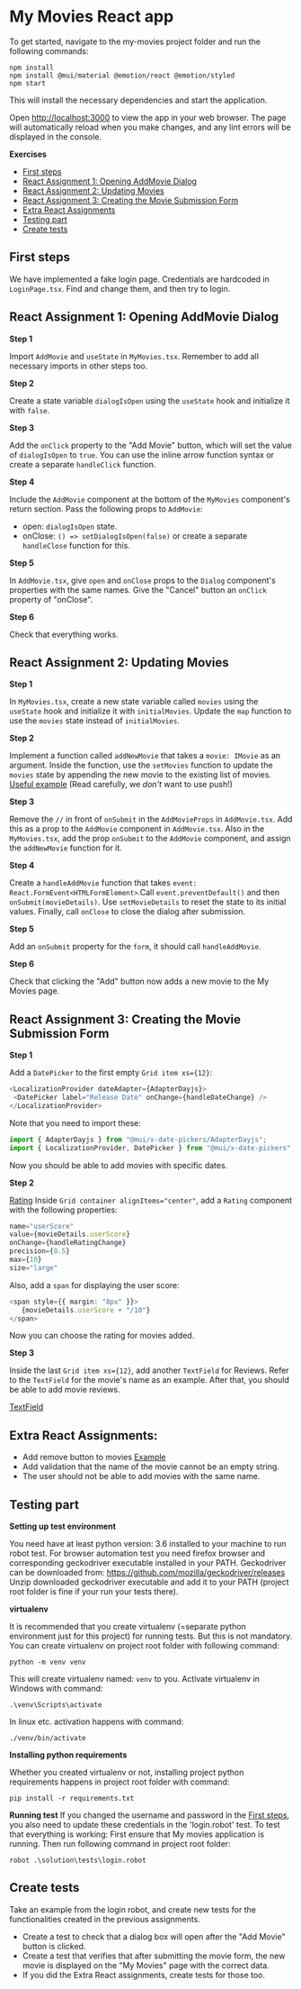 # My Movies React app

   To get started, navigate to the my-movies project folder and run the following commands:

   ```shell
   npm install
   npm install @mui/material @emotion/react @emotion/styled
   npm start
   ```

   This will install the necessary dependencies and start the application.

   Open [http://localhost:3000](http://localhost:3000) to view the app in your web browser. The page will automatically reload when you make changes, and any lint errors will be displayed in the console.


**Exercises**
- [First steps](#first-steps)
- [React Assignment 1: Opening AddMovie Dialog](#react-assignment-1-opening-addmovie-dialog)
- [React Assignment 2: Updating Movies](#react-assignment-2-updating-movies)
- [React Assignment 3: Creating the Movie Submission Form](#react-assignment-3-creating-the-movie-submission-form)
- [Extra React Assignments](#extra-react-assignments)
- [Testing part](#testing-part)
- [Create tests](#create-tests)

## First steps
We have implemented a fake login page. Credentials are hardcoded in `LoginPage.tsx`. Find and change them, and then try to login.


## React Assignment 1: Opening AddMovie Dialog

**Step 1**

Import `AddMovie` and `useState` in `MyMovies.tsx`. Remember to add all necessary imports in other steps too.

**Step 2**

Create a state variable `dialogIsOpen` using the `useState` hook and initialize it with `false`.

**Step 3**

Add the `onClick` property to the "Add Movie" button, which will set the value of `dialogIsOpen` to `true`. You can use the inline arrow function syntax or create a separate `handleClick` function.

**Step 4**

Include the `AddMovie` component at the bottom of the `MyMovies` component's return section. Pass the following props to `AddMovie`:
 - open: `dialogIsOpen` state.
 - onClose: `() => setDialogIsOpen(false)` or create a separate `handleClose` function for this.

**Step 5**

In `AddMovie.tsx`, give `open` and `onClose` props to the `Dialog` component's properties with the same names. Give the "Cancel" button an `onClick` property of "onClose".

**Step 6**

Check that everything works.

## React Assignment 2: Updating Movies

**Step 1**

In `MyMovies.tsx`, create a new state variable called `movies` using the `useState` hook and initialize it with `initialMovies`. Update the `map` function to use the `movies` state instead of `initialMovies`.

**Step 2**

Implement a function called `addNewMovie` that takes a `movie: IMovie` as an argument. Inside the function, use the `setMovies` function to update the `movies` state by appending the new movie to the existing list of movies. [Useful example](https://react.dev/learn/updating-arrays-in-state#adding-to-an-array) (Read carefully, we *don't* want to use push!)

**Step 3**

Remove the `//` in front of `onSubmit` in the `AddMovieProps` in `AddMovie.tsx`. Add this as a prop to the `AddMovie` component in `AddMovie.tsx`. Also in the `MyMovies.tsx`, add the prop `onSubmit` to the `AddMovie` component, and assign the `addNewMovie` function for it. 

**Step 4**

Create a `handleAddMovie` function that takes `event: React.FormEvent<HTMLFormElement>`.Call `event.preventDefault()` and then `onSubmit(movieDetails)`. Use `setMovieDetails` to reset the state to its initial values. Finally, call `onClose` to close the dialog after submission.

**Step 5**

Add an `onSubmit` property for the `form`, it should call `handleAddMovie`.

**Step 6**

Check that clicking the "Add" button now adds a new movie to the My Movies page.

## React Assignment 3: Creating the Movie Submission Form

**Step 1**

Add a `DatePicker` to the first empty `Grid item xs={12}`:
```typescript
<LocalizationProvider dateAdapter={AdapterDayjs}>
 <DatePicker label="Release Date" onChange={handleDateChange} />
</LocalizationProvider>
```
Note that you need to import these: 
```typescript
import { AdapterDayjs } from "@mui/x-date-pickers/AdapterDayjs";
import { LocalizationProvider, DatePicker } from "@mui/x-date-pickers";
```
Now you should be able to add movies with specific dates.

**Step 2**

[Rating](https://mui.com/material-ui/react-rating/)
Inside `Grid container alignItems="center"`, add a `Rating` component with the following properties:

```typescript
name="userScore"
value={movieDetails.userScore}
onChange={handleRatingChange}
precision={0.5}
max={10}
size="large"
```

Also, add a `span` for displaying the user score:

```typescript
<span style={{ margin: "8px" }}>
   {movieDetails.userScore + "/10"}
</span>
```
Now you can choose the rating for movies added.

**Step 3**

Inside the last `Grid item xs={12}`, add another `TextField` for Reviews. Refer to the `TextField` for the movie's name as an example. After that, you should be able to add movie reviews.

[TextField](https://mui.com/material-ui/react-text-field/)

## Extra React Assignments:
- Add remove button to movies [Example](https://react.dev/learn/updating-arrays-in-state#removing-from-an-array)
- Add validation that the name of the movie cannot be an empty string.
- The user should not be able to add movies with the same name.


## Testing part
**Setting up test environment**

   You need have at least python version: 3.6 installed to your machine to run robot test. For browser automation test 
   you need firefox browser and corresponding geckodriver executable installed in your PATH. Geckodriver can be
   downloaded from: https://github.com/mozilla/geckodriver/releases Unzip downloaded geckodriver executable and add it to your PATH 
   (project root folder is fine if your run your tests there). 
   
**virtualenv**

It is recommended that you create virtualenv (=separate python environment just for this project) for running tests. 
But this is not mandatory. You can create virtualenv on project root folder with following command:

  ```shell
  python -m venv venv
  ```

This will create virtualenv named: `venv` to you. Activate virtualenv in Windows with command:

   ```shell
   .\venv\Scripts\activate
   ```

In linux etc. activation happens with command:
   ```shell
   ./venv/bin/activate
   ```

**Installing python requirements**

Whether you created virtualenv or not, installing project python requirements happens in project root folder with command:
   ```shell
   pip install -r requirements.txt
   ```

**Running test**
If you changed the username and password in the [First steps](#first-steps), you also need to update these credentials in the 'login.robot' test.
To test that everything is working: First ensure that My movies application is running. Then run following command in
project root folder:
   ```shell
   robot .\solution\tests\login.robot
   ```

## Create tests
Take an example from the login robot, and create new tests for the functionalities created in the previous assignments.

- Create a test to check that a dialog box will open after the "Add Movie" button is clicked.
- Create a test that verifies that after submitting the movie form, the new movie is displayed on the "My Movies" page with the correct data.
- If you did the Extra React assignments, create tests for those too.
